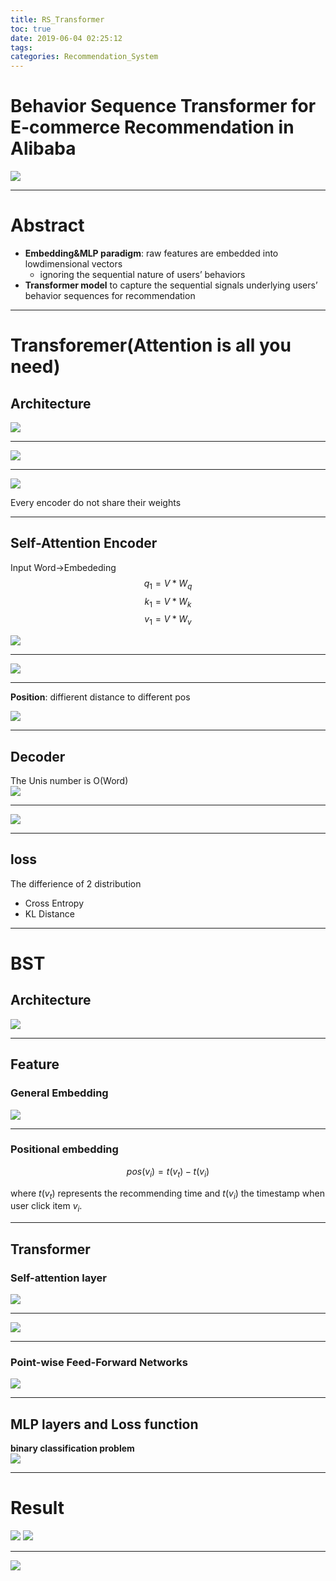 ```yaml
---
title: RS_Transformer
toc: true
date: 2019-06-04 02:25:12
tags:
categories: Recommendation_System
---
```

# Behavior Sequence Transformer for E-commerce Recommendation in Alibaba
![](RS-Transformer/2019-06-04-01-10-36.png)

---


# Abstract
- **Embedding&MLP paradigm**: raw features are embedded into lowdimensional vectors
  -  ignoring the sequential nature of users’ behaviors
-  **Transformer model** to capture the sequential signals underlying users’ behavior sequences for recommendation 


---


# Transforemer(Attention is all you need)
## Architecture
![](RS-Transformer/2019-06-04-01-16-51.png)

---


![](RS-Transformer/2019-06-04-01-17-12.png)

---


![](RS-Transformer/2019-06-04-01-18-04.png)

Every encoder do not share their weights

---



## Self-Attention Encoder
Input Word->Embededing
$$ q_1=V*W_q $$
$$ k_1=V*W_k $$
$$ v_1=V*W_v $$

![](RS-Transformer/2019-06-04-01-30-16.png)

---


![](RS-Transformer/2019-06-04-01-31-21.png)

---



**Position**: diffierent distance to different pos 

![](RS-Transformer/2019-06-04-01-34-53.png)

---




## Decoder
The Unis number is O(Word)  
![](RS-Transformer/2019-06-04-01-39-58.png)  

---


![](RS-Transformer/2019-06-04-01-36-45.png)    

---



## loss  
The differience of 2 distribution
- Cross Entropy
- KL Distance
  

---




# BST

## Architecture
![](RS-Transformer/2019-06-04-01-45-45.png)


---


## Feature
### General Embedding
![](RS-Transformer/2019-06-04-01-46-58.png)

---



### Positional embedding
$$pos(v_i) = t(v_t) − t(v_i)$$

where $t(v_t)$ represents the recommending time and $t(v_i)$ the timestamp when user click item $v_i$.

---



## Transformer
### Self-attention layer  
![](RS-Transformer/2019-06-04-01-49-56.png)

---


![](RS-Transformer/2019-06-04-01-50-42.png)

---




### Point-wise Feed-Forward Networks
![](RS-Transformer/2019-06-04-01-51-23.png)


---


## MLP layers and Loss function
**binary classification problem**   
![](RS-Transformer/2019-06-04-01-52-08.png)  


---


# Result
![](RS-Transformer/2019-06-04-01-53-02.png)
![](RS-Transformer/2019-06-04-01-53-15.png)

---


![](RS-Transformer/2019-06-04-01-53-32.png)



